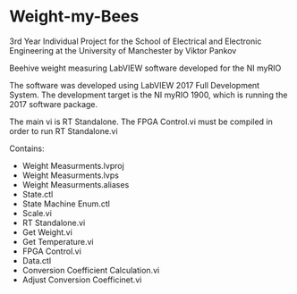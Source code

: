 # Weight-my-Bees

3rd Year Individual Project for the School of Electrical and Electronic Engineering at the University of Manchester
by Viktor Pankov 

Beehive weight measuring LabVIEW software developed for the NI myRIO

The software was developed using LabVIEW 2017 Full Development System.
The development target is the NI myRIO 1900, which is running the 2017 software package. 

The main vi is RT Standalone. The FPGA Control.vi must be compiled in order to run RT Standalone.vi

Contains:
- Weight Measurments.lvproj
- Weight Measurments.lvps
- Weight Measurments.aliases
- State.ctl
- State Machine Enum.ctl
- Scale.vi
- RT Standalone.vi
- Get Weight.vi
- Get Temperature.vi
- FPGA Control.vi
- Data.ctl
- Conversion Coefficient Calculation.vi
- Adjust Conversion Coefficinet.vi
